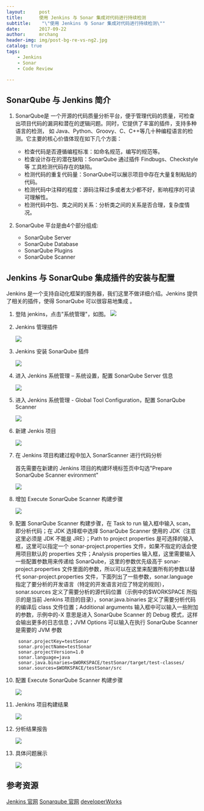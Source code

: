 ```yaml
---
layout:     post
title:      使用 Jenkins 与 Sonar 集成对代码进行持续检测
subtitle:    "\"使用 Jenkins 与 Sonar 集成对代码进行持续检测\""
date:       2017-09-22
author:     mrchang
header-img: img/post-bg-re-vs-ng2.jpg
catalog: true
tags:
    - Jenkins
    - Sonar
    - Code Review

---
```


## SonarQube 与 Jenkins 简介

1. SonarQube是 一个开源的代码质量分析平台，便于管理代码的质量，可检查出项目代码的漏洞和潜在的逻辑问题。同时，它提供了丰富的插件，支持多种语言的检测， 如 Java、Python、Groovy、C、C++等几十种编程语言的检测。它主要的核心价值体现在如下几个方面：
	
	* 检查代码是否遵循编程标准：如命名规范，编写的规范等。
	* 检查设计存在的潜在缺陷：SonarQube 通过插件 Findbugs、Checkstyle等 工具检测代码存在的缺陷。
	* 检测代码的重复代码量：SonarQube可以展示项目中存在大量复制粘贴的代码。
	* 检测代码中注释的程度：源码注释过多或者太少都不好，影响程序的可读可理解性。
	* 检测代码中包、类之间的关系：分析类之间的关系是否合理，复杂度情况。


2. SonarQube 平台是由4个部分组成:

	* SonarQube Server
	* SonarQube Database
	* SonarQube Plugins
	* SonarQube Scanner

## Jenkins 与 SonarQube 集成插件的安装与配置

Jenkins 是一个支持自动化框架的服务器，我们这里不做详细介绍。Jenkins 提供了相关的插件，使得 SonarQube 可以很容易地集成 。 

1. 登陆 jenkins，点击"系统管理"，如图。
	![](http://cdn-blog.jetbrains.org.cn/17-9-22/74455252.jpg)
	
2. Jenkins 管理插件

	![](http://cdn-blog.jetbrains.org.cn/17-9-22/68878742.jpg)

3. Jenkins 安装 SonarQube 插件

	![](http://cdn-blog.jetbrains.org.cn/17-9-22/92049540.jpg)
	
4. 进入 Jenkins 系统管理 – 系统设置，配置 SonarQube Server 信息 

	![](http://cdn-blog.jetbrains.org.cn/17-9-22/33406013.jpg)
	
5. 进入 Jenkins 系统管理 - Global Tool Configuration，配置 SonarQube Scanner

	![](http://cdn-blog.jetbrains.org.cn/17-9-22/4000775.jpg)
	
6. 新建 Jenkis 项目

	![](http://cdn-blog.jetbrains.org.cn/17-9-22/87719678.jpg)
	
7. 在 Jenkins 项目构建过程中加入 SonarScanner 进行代码分析

	首先需要在新建的 Jenkins 项目的构建环境标签页中勾选"Prepare SonarQube Scanner evironment"
	
	![](http://cdn-blog.jetbrains.org.cn/17-9-22/58710586.jpg)
	
8. 增加 Execute SonarQube Scanner 构建步骤

	![](http://cdn-blog.jetbrains.org.cn/17-9-22/37443798.jpg)
	
9. 配置 SonarQube Scanner 构建步骤，在 Task to run 输入框中输入 scan，即分析代码；在 JDK 选择框中选择 SonarQube Scanner 使用的 JDK（注意这里必须是 JDK 不能是 JRE）；Path to project properties 是可选择的输入框，这里可以指定一个 sonar-project.properties 文件，如果不指定的话会使用项目默认的 properties 文件；Analysis properties 输入框，这里需要输入一些配置参数用来传递给 SonarQube，这里的参数优先级高于 sonar-project.properties 文件里面的参数，所以可以在这里来配置所有的参数以替代 sonar-project.properties 文件，下面列出了一些参数，sonar.language 指定了要分析的开发语言（特定的开发语言对应了特定的规则），sonar.sources 定义了需要分析的源代码位置（示例中的$WORKSPACE 所指示的是当前 Jenkins 项目的目录），sonar.java.binaries 定义了需要分析代码的编译后 class 文件位置；Additional arguments 输入框中可以输入一些附加的参数，示例中的-X 意思是进入 SonarQube Scanner 的 Debug 模式，这样会输出更多的日志信息；JVM Options 可以输入在执行 SonarQube Scanner 是需要的 JVM 参数

		sonar.projectKey=testSonar 
		sonar.projectName=testSonar 
		sonar.projectVersion=1.0 
		sonar.language=java 
		sonar.java.binaries=$WORKSPACE/testSonar/target/test-classes/ 
	 	sonar.sources=$WORKSPACE/testSonar/src
	 	
10. 配置 Execute SonarQube Scanner 构建步骤

	![](http://cdn-blog.jetbrains.org.cn/17-9-22/53880377.jpg)
	
11. Jenkins 项目构建结果

	![](http://cdn-blog.jetbrains.org.cn/17-9-22/41747847.jpg)
	
12. 分析结果报告

	![](http://cdn-blog.jetbrains.org.cn/17-9-22/25009288.jpg)
	
13. 具体问题展示

	![](http://cdn-blog.jetbrains.org.cn/17-9-22/11613421.jpg)
	
	
	
## 参考资源

[Jenkins 官网](https://jenkins.io/)
[Sonarqube 官网](https://www.sonarqube.org/)
[developerWorks](https://www.ibm.com/developerworks/cn/devops/1612_qusm_jenkins/index.html)


	
	
	
		







